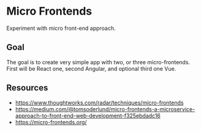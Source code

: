 # Micro Frontends
Experiment with micro front-end approach.

## Goal

The goal is to create very simple app with two, or three micro-frontends. First will be React one, second Angular, and optional third one Vue.

## Resources

* https://www.thoughtworks.com/radar/techniques/micro-frontends
* https://medium.com/@tomsoderlund/micro-frontends-a-microservice-approach-to-front-end-web-development-f325ebdadc16
* https://micro-frontends.org/